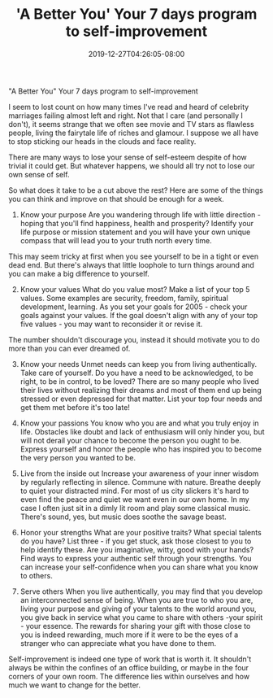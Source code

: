 ﻿---
title: "'A Better You' Your 7 days program to self-improvement"
date: 2019-12-27T04:26:05-08:00
description: "40-ARTICLES Tips for Web Success"
featured_image: "/images/40-ARTICLES.jpg"
tags: ["40 ARTICLES"]
---

"A Better You" Your 7 days program to self-improvement

I seem to lost count on how many times I've read and heard of celebrity marriages failing almost left and right. Not that I care (and personally I don't), it seems strange that we often see movie and TV stars as flawless people, living the fairytale life of riches and glamour. I suppose we all have to stop sticking our heads in the clouds and face reality.

There are many ways to lose your sense of self-esteem despite of how trivial it could get. But whatever happens, we should all try not to lose our own sense of self.

So what does it take to be a cut above the rest? Here are some of the things you can think and improve on that should be enough for a week.

1. Know your purpose 
Are you wandering through life with little direction - hoping that you'll find happiness, health and prosperity? Identify your life purpose or mission statement and you will have your own unique compass that will lead you to your truth north every time.

This may seem tricky at first when you see yourself to be in a tight or even dead end. But there's always that little loophole to turn things around and you can make a big difference to yourself.

2. Know your values 
What do you value most? Make a list of your top 5 values. Some examples are security, freedom, family, spiritual development, learning. As you set your goals for 2005 - check your goals against your values. If the goal doesn't align with any of your top five values - you may want to reconsider it or revise it.

The number shouldn't discourage you, instead it should motivate you to do more than you can ever dreamed of.

3. Know your needs 
Unmet needs can keep you from living authentically. Take care of yourself. Do you have a need to be acknowledged, to be right, to be in control, to be loved? There are so many people who lived their lives without realizing their dreams and most of them end up being stressed or even depressed for that matter. List your top four needs and get them met before it's too late!

4. Know your passions 
You know who you are and what you truly enjoy in life. Obstacles like doubt and lack of enthusiasm will only hinder you, but will not derail your chance to become the person you ought to be. Express yourself and honor the people who has inspired you to become the very person you wanted to be.

5. Live from the inside out 
Increase your awareness of your inner wisdom by regularly reflecting in silence. Commune with nature. Breathe deeply to quiet your distracted mind. For most of us city slickers it's hard to even find the peace and quiet we want even in our own home. In my case I often just sit in a dimly lit room and play some classical music. There's sound, yes, but music does soothe the savage beast.

6. Honor your strengths 
What are your positive traits? What special talents do you have? List three - if you get stuck, ask those closest to you to help identify these. Are you imaginative, witty, good with your hands? Find ways to express your authentic self through your strengths. You can increase your self-confidence when you can share what you know to others.

7. Serve others 
When you live authentically, you may find that you develop an interconnected sense of being. When you are true to who you are, living your purpose and giving of your talents to the world around you, you give back in service what you came to share with others -your spirit - your essence. The rewards for sharing your gift with those close to you is indeed rewarding, much more if it were to be the eyes of a stranger who can appreciate what you have done to them.

Self-improvement is indeed one type of work that is worth it. It shouldn't always be within the confines of an office building, or maybe in the four corners of your own room. The difference lies within ourselves and how much we want to change for the better.
